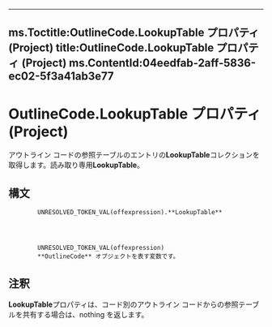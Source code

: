 

---
ms.Toctitle:OutlineCode.LookupTable プロパティ (Project)
title:OutlineCode.LookupTable プロパティ (Project)
ms.ContentId:04eedfab-2aff-5836-ec02-5f3a41ab3e77
---
# OutlineCode.LookupTable プロパティ (Project)




アウトライン コードの参照テーブルのエントリの**LookupTable**コレクションを取得します。読み取り専用**LookupTable**。

## 構文

            UNRESOLVED_TOKEN_VAL(offexpression).**LookupTable**




            UNRESOLVED_TOKEN_VAL(offexpression)
            **OutlineCode** オブジェクトを表す変数です。



## 注釈
**LookupTable**プロパティは、コード別のアウトライン コードからの参照テーブルを共有する場合は、nothing を返します。




